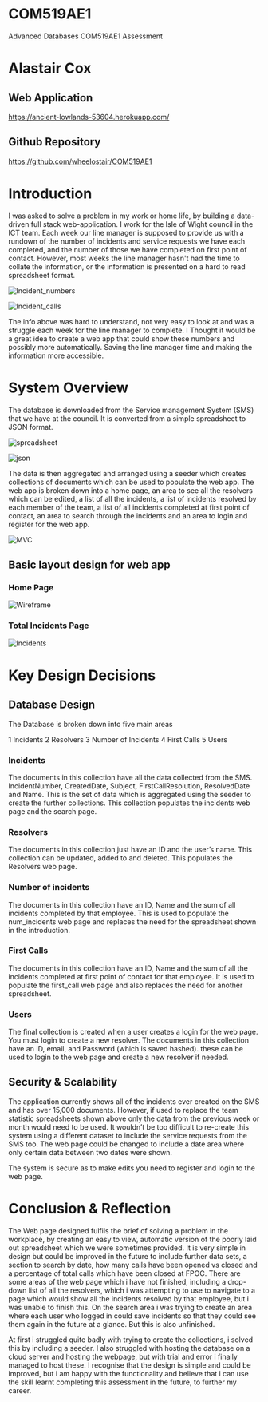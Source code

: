 # COM519AE1
Advanced Databases COM519AE1 Assessment

# Alastair Cox

## Web Application

https://ancient-lowlands-53604.herokuapp.com/

## Github Repository

https://github.com/wheelostair/COM519AE1



# Introduction

I was asked to solve a problem in my work or home life, by building a data-driven full stack web-application.
I work for the Isle of Wight council in the ICT team. Each week our line manager is supposed to provide us with a rundown of the number of incidents and service requests we have each completed, and the number of those we have completed on first point of contact.
However, most weeks the line manager hasn't had the time to collate the information, or the information is presented on a hard to read spreadsheet format.

![Incident_numbers](./images/numbers.png)

![Incident_calls](./images/calls.png)


The info above was hard to understand, not very easy to look at and was a struggle each week for the line manager to complete.
I Thought it would be a great idea to create a web app that could show these numbers and possibly more automatically. Saving the line manager time and making the information more accessible. 

# System Overview

The database is downloaded from the Service management System (SMS) that we have at the council. It is converted from a simple spreadsheet to JSON format.

![spreadsheet](./images/spreadsheet.png)

![json](./images/json.png)

The data is then aggregated and arranged using a seeder which creates collections of documents which can be used to populate the web app. 
The web app is broken down into a home page, an area to see all the resolvers which can be edited, a list of all the incidents, a list of incidents resolved by each member of the team, a list of all incidents completed at first point of contact, 
an area to search through the incidents and an area to login and register for the web app.

![MVC](./images/MVC.png)

## Basic layout design for web app

### Home Page
![Wireframe](./images/Wireframe.png)

### Total Incidents Page
![Incidents](./images/total_incidents.png)

# Key Design Decisions

## Database Design
 
The Database is broken down into five main areas 

1 Incidents
2 Resolvers
3 Number of Incidents
4 First Calls
5 Users

### Incidents

The documents in this collection have all the data collected from the SMS. IncidentNumber, CreatedDate, Subject, FirstCallResolution, ResolvedDate and Name.
This is the set of data which is aggregated using the seeder to create the further collections. This collection populates the incidents web page and the search page.

### Resolvers

The documents in this collection just have an ID and the user’s name. This collection can be updated, added to and deleted. This populates the Resolvers web page.

### Number of incidents

The documents in this collection have an ID, Name and the sum of all incidents completed by that employee. This is used to populate the num_incidents web page and replaces the need for the spreadsheet shown in the introduction.

### First Calls

The documents in this collection have an ID, Name and the sum of all the incidents completed at first point of contact for that employee. It is used to populate the first_call web page and also replaces the need for another spreadsheet.

### Users

The final collection is created when a user creates a login for the web page. You must login to create a new resolver. The documents in this collection have an ID, email, and Password (which is saved hashed). these can be used to login to the web page and create a new resolver if needed.

## Security & Scalability

The application currently shows all of the incidents ever created on the SMS and has over 15,000 documents. However, if used to replace the team statistic spreadsheets shown above only the data from the previous week or month would need to be used. 
It wouldn’t be too difficult to re-create this system using a different dataset to include the service requests from the SMS too. 
The web page could be changed to include a date area where only certain data between two dates were shown.

The system is secure as to make edits you need to register and login to the web page. 

# Conclusion & Reflection

The Web page designed fulfils the brief of solving a problem in the workplace, by creating an easy to view, automatic version of the poorly laid out spreadsheet which we were sometimes provided. It is very simple in design but could be improved in the future to include further data sets, a section to search by date, how many calls have been opened vs closed and a percentage of total calls which have been closed at FPOC.
There are some areas of the web page which i have not finished, including a drop-down list of all the resolvers, which i was attempting to use to navigate to a page which would show all the incidents resolved by that employee, but i was unable to finish this. 
On the search area i was trying to create an area where each user who logged in could save incidents so that they could see them again in the future at a glance. But this is also unfinished. 

At first i struggled quite badly with trying to create the collections, i solved this by including a seeder. I also struggled with hosting the database on a cloud server and hosting the webpage, but with trial and error i finally managed to host these.
I recognise that the design is simple and could be improved, but i am happy with the functionality and believe that i can use the skill learnt completing this assessment in the future, to further my career.   
